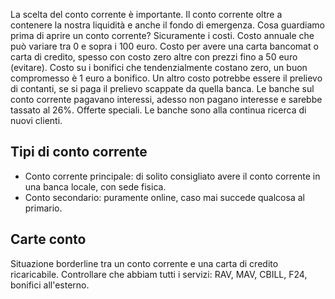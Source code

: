 La scelta del conto corrente è importante. Il conto corrente oltre a contenere la nostra liquidità e anche il fondo di emergenza. 
Cosa guardiamo prima di aprire un conto corrente? 
Sicuramente i costi. Costo annuale che può variare tra 0 e sopra i 100 euro. Costo per avere una carta bancomat o carta di credito, spesso con costo zero altre con prezzi fino a 50 euro (evitare). Costo su i bonifici che tendenzialmente costano zero, un buon compromesso è 1 euro a bonifico. Un altro costo potrebbe essere il prelievo di contanti, se si paga il prelievo scappate da quella banca.
Le banche sul conto corrente pagavano interessi, adesso non pagano interesse e sarebbe tassato al 26%. 
Offerte speciali. Le banche sono alla continua ricerca di nuovi clienti. 

## Tipi di conto corrente

- Conto corrente principale: di solito consigliato avere il conto corrente in una banca locale, con sede fisica. 
- Conto secondario: puramente online, caso mai succede qualcosa al primario. 

## Carte conto
Situazione borderline tra un conto corrente e una carta di credito ricaricabile. Controllare che abbiam tutti i servizi: RAV, MAV, CBILL, F24, bonifici all'esterno.


